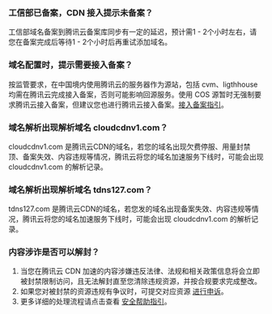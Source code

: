 ### 工信部已备案，CDN 接入提示未备案？
工信部域名备案到腾讯云备案库同步有一定的延迟，预计需1 - 2个小时左右，请您在备案完成后等待1 - 2个小时后再重试添加域名。

### 域名配置时，提示需要接入备案？
按监管要求，在中国境内使用腾讯云的服务器作为源站，包括 cvm、ligthhouse 均需在腾讯云完成接入备案，否则可能影响回源服务。使用 COS 源暂时无强制要求腾讯云接入备案，但建议您也进行腾讯云接入备案。[接入备案指引](https://cloud.tencent.com/document/product/243/43878)。

### 域名解析出现解析域名 cloudcdnv1.com？
cloudcdnv1.com 是腾讯云CDN的域名，若您的域名出现欠费停服、用量封禁顶、备案失效、内容违规等情况，腾讯云将您的域名加速服务下线时，可能会出现 cloudcdnv1.com 的解析记录。

### 域名解析出现解析域名 tdns127.com？
tdns127.com 是腾讯云CDN的域名，若您发的域名出现备案失效、内容违规等情况，腾讯云将您的域名加速服务下线时，可能会出现 cloudcdnv1.com 的解析记录。

### 内容涉诈是否可以解封？
1. 当您在腾讯云 CDN 加速的内容涉嫌违反法律、法规和相关政策信息将会立即被封禁限制访问，且无法解封直至您清除违规资源，并按合规要求完成整改。
2. 如果您对被封禁的资源违规有争议时，可提交对应资源 [进行申诉](https://m.qq.com/complaint)。
3. 更多详细的处理流程请点击查看 [安全帮助指引](https://cloud.tencent.com/document/product/301/9610)。


